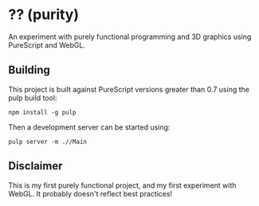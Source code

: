 # ?? (purity)

An experiment with purely functional programming and 3D graphics using PureScript and WebGL.

## Building

This project is built against PureScript versions greater than 0.7 using the pulp build tool:

	npm install -g pulp

Then a development server can be started using:

	pulp server -m .//Main

## Disclaimer

This is my first purely functional project, and my first experiment with WebGL. It probably doesn't reflect best practices!
